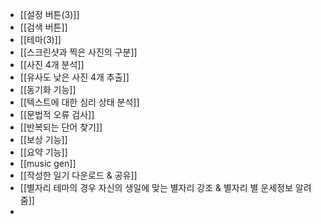 - [[설정 버튼(3)]]
- [[검색 버튼]]
- [[테마(3)]]
- [[스크린샷과 찍은 사진의 구분]]
- [[사진 4개 분석]]
- [[유사도 낮은 사진 4개 추출]]
- [[동기화 기능]]
- [[텍스트에 대한 심리 상태 분석]]
- [[문법적 오류 검사]]
- [[반복되는 단어 찾기]]
- [[보상 기능]]
- [[요약 기능]]
- [[music gen]]
- [[작성한 일기 다운로드 & 공유]]
- [[별자리 테마의 경우 자신의 생일에 맞는 별자리 강조 & 별자리 별 운세정보 알려줌]]
- 